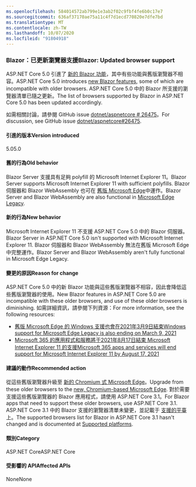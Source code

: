 ```yaml
---
ms.openlocfilehash: 584014572ab799e1e3ab2f02c9fbf4fe6b0c17e7
ms.sourcegitcommit: 636af37170ae75a11c4f7d1ecd770820e7dfe7bd
ms.translationtype: MT
ms.contentlocale: zh-TW
ms.lasthandoff: 10/07/2020
ms.locfileid: "91804918"
---
```

### <a name="blazor-updated-browser-support"></a><span data-ttu-id="59bca-101">Blazor：已更新瀏覽器支援</span><span class="sxs-lookup"><span data-stu-id="59bca-101">Blazor: Updated browser support</span></span>

<span data-ttu-id="59bca-102">ASP.NET Core 5.0 引進了 [新的 Blazor 功能](https://github.com/dotnet/aspnetcore/issues/21514)，其中有些功能與舊版瀏覽器不相容。</span><span class="sxs-lookup"><span data-stu-id="59bca-102">ASP.NET Core 5.0 introduces [new Blazor features](https://github.com/dotnet/aspnetcore/issues/21514), some of which are incompatible with older browsers.</span></span> <span data-ttu-id="59bca-103">ASP.NET Core 5.0 中的 Blazor 所支援的瀏覽器清單已隨之更新。</span><span class="sxs-lookup"><span data-stu-id="59bca-103">The list of browsers supported by Blazor in ASP.NET Core 5.0 has been updated accordingly.</span></span>

<span data-ttu-id="59bca-104">如需相關討論，請參閱 GitHub issue [dotnet/aspnetcore # 26475](https://github.com/dotnet/aspnetcore/issues/26475)。</span><span class="sxs-lookup"><span data-stu-id="59bca-104">For discussion, see GitHub issue [dotnet/aspnetcore#26475](https://github.com/dotnet/aspnetcore/issues/26475).</span></span>

#### <a name="version-introduced"></a><span data-ttu-id="59bca-105">引進的版本</span><span class="sxs-lookup"><span data-stu-id="59bca-105">Version introduced</span></span>

<span data-ttu-id="59bca-106">5.0</span><span class="sxs-lookup"><span data-stu-id="59bca-106">5.0</span></span>

#### <a name="old-behavior"></a><span data-ttu-id="59bca-107">舊的行為</span><span class="sxs-lookup"><span data-stu-id="59bca-107">Old behavior</span></span>

<span data-ttu-id="59bca-108">Blazor Server 支援具有足夠 polyfill 的 Microsoft Internet Explorer 11。</span><span class="sxs-lookup"><span data-stu-id="59bca-108">Blazor Server supports Microsoft Internet Explorer 11 with sufficient polyfills.</span></span> <span data-ttu-id="59bca-109">Blazor 伺服器和 Blazor WebAssembly 也可在 [舊版 Microsoft Edge](https://support.microsoft.com/help/4533505/what-is-microsoft-edge-legacy)中運作。</span><span class="sxs-lookup"><span data-stu-id="59bca-109">Blazor Server and Blazor WebAssembly are also functional in [Microsoft Edge Legacy](https://support.microsoft.com/help/4533505/what-is-microsoft-edge-legacy).</span></span>

#### <a name="new-behavior"></a><span data-ttu-id="59bca-110">新的行為</span><span class="sxs-lookup"><span data-stu-id="59bca-110">New behavior</span></span>

<span data-ttu-id="59bca-111">Microsoft Internet Explorer 11 不支援 ASP.NET Core 5.0 中的 Blazor 伺服器。</span><span class="sxs-lookup"><span data-stu-id="59bca-111">Blazor Server in ASP.NET Core 5.0 isn't supported with Microsoft Internet Explorer 11.</span></span> <span data-ttu-id="59bca-112">Blazor 伺服器和 Blazor WebAssembly 無法在舊版 Microsoft Edge 中完整運作。</span><span class="sxs-lookup"><span data-stu-id="59bca-112">Blazor Server and Blazor WebAssembly aren't fully functional in Microsoft Edge Legacy.</span></span>

#### <a name="reason-for-change"></a><span data-ttu-id="59bca-113">變更的原因</span><span class="sxs-lookup"><span data-stu-id="59bca-113">Reason for change</span></span>

<span data-ttu-id="59bca-114">ASP.NET Core 5.0 中的新 Blazor 功能與這些舊版瀏覽器不相容，因此會降低這些舊版瀏覽器的使用。</span><span class="sxs-lookup"><span data-stu-id="59bca-114">New Blazor features in ASP.NET Core 5.0 are incompatible with these older browsers, and use of these older browsers is diminishing.</span></span> <span data-ttu-id="59bca-115">如需詳細資訊，請參閱下列資源：</span><span class="sxs-lookup"><span data-stu-id="59bca-115">For more information, see the following resources:</span></span>

* [<span data-ttu-id="59bca-116">舊版 Microsoft Edge 的 Windows 支援也會在2021年3月9日結束</span><span class="sxs-lookup"><span data-stu-id="59bca-116">Windows support for Microsoft Edge Legacy is also ending on March 9, 2021</span></span>](https://support.microsoft.com/help/4533505/what-is-microsoft-edge-legacy)
* [<span data-ttu-id="59bca-117">Microsoft 365 的應用程式和服務將于2021年8月17日結束 Microsoft Internet Explorer 11 的支援</span><span class="sxs-lookup"><span data-stu-id="59bca-117">Microsoft 365 apps and services will end support for Microsoft Internet Explorer 11 by August 17, 2021</span></span>](/lifecycle/announcements/m365-ie11-microsoft-edge-legacy)

#### <a name="recommended-action"></a><span data-ttu-id="59bca-118">建議的動作</span><span class="sxs-lookup"><span data-stu-id="59bca-118">Recommended action</span></span>

<span data-ttu-id="59bca-119">從這些舊版瀏覽器升級至 [新的 Chromium 式 Microsoft Edge](https://www.microsoft.com/edge)。</span><span class="sxs-lookup"><span data-stu-id="59bca-119">Upgrade from these older browsers to the [new, Chromium-based Microsoft Edge](https://www.microsoft.com/edge).</span></span> <span data-ttu-id="59bca-120">對於需要支援這些舊版瀏覽器的 Blazor 應用程式，請使用 ASP.NET Core 3.1。</span><span class="sxs-lookup"><span data-stu-id="59bca-120">For Blazor apps that need to support these older browsers, use ASP.NET Core 3.1.</span></span> <span data-ttu-id="59bca-121">ASP.NET Core 3.1 中的 Blazor 支援的瀏覽器清單未變更，並記載于 [支援的平臺](/aspnet/core/blazor/supported-platforms?view=aspnetcore-3.1)上。</span><span class="sxs-lookup"><span data-stu-id="59bca-121">The supported browsers list for Blazor in ASP.NET Core 3.1 hasn't changed and is documented at [Supported platforms](/aspnet/core/blazor/supported-platforms?view=aspnetcore-3.1).</span></span>

#### <a name="category"></a><span data-ttu-id="59bca-122">類別</span><span class="sxs-lookup"><span data-stu-id="59bca-122">Category</span></span>

<span data-ttu-id="59bca-123">ASP.NET Core</span><span class="sxs-lookup"><span data-stu-id="59bca-123">ASP.NET Core</span></span>

#### <a name="affected-apis"></a><span data-ttu-id="59bca-124">受影響的 API</span><span class="sxs-lookup"><span data-stu-id="59bca-124">Affected APIs</span></span>

<span data-ttu-id="59bca-125">None</span><span class="sxs-lookup"><span data-stu-id="59bca-125">None</span></span>

<!--

#### Affected APIs

Not detectable via API analysis

-->
